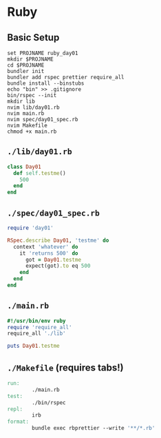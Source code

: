 # Ruby

## Basic Setup

```fish
set PROJNAME ruby_day01
mkdir $PROJNAME
cd $PROJNAME
bundler init
bundler add rspec prettier require_all
bundle install --binstubs
echo "bin" >> .gitignore
bin/rspec --init
mkdir lib
nvim lib/day01.rb
nvim main.rb
nvim spec/day01_spec.rb
nvim Makefile
chmod +x main.rb
```

## `./lib/day01.rb`

```ruby
class Day01
  def self.testme()
    500
  end
end
```

## `./spec/day01_spec.rb`

```ruby
require 'day01'

RSpec.describe Day01, 'testme' do
  context 'whatever' do
    it 'returns 500' do
      got = Day01.testme
      expect(got).to eq 500
    end
  end
end
```

## `./main.rb`

```ruby
#!/usr/bin/env ruby
require 'require_all'
require_all './lib'

puts Day01.testme
```

## `./Makefile` (requires tabs!)

```makefile
run:
        ./main.rb
test:
        ./bin/rspec
repl:
        irb
format:
        bundle exec rbprettier --write '**/*.rb'
```
